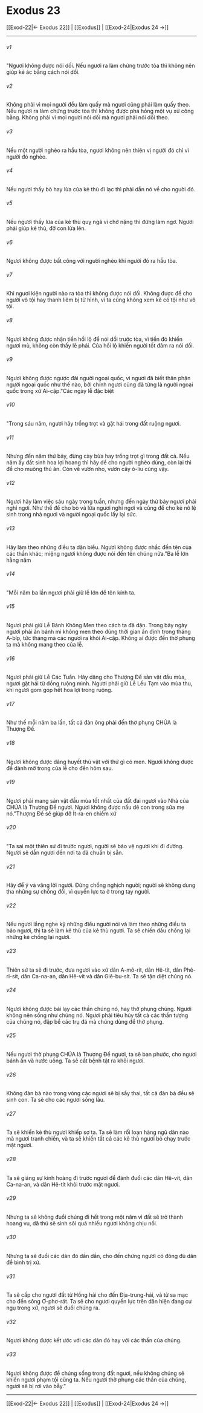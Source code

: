 # Exodus 23

[[Exod-22|← Exodus 22]] | [[Exodus]] | [[Exod-24|Exodus 24 →]]
***



###### v1 
"Ngươi không được nói dối. Nếu ngươi ra làm chứng trước tòa thì không nên giúp kẻ ác bằng cách nói dối. 

###### v2 
Không phải vì mọi người đều làm quấy mà ngươi cũng phải làm quấy theo. Nếu ngươi ra làm chứng trước tòa thì không được phá hỏng một vụ xử công bằng. Không phải vì mọi người nói dối mà ngươi phải nói dối theo. 

###### v3 
Nếu một người nghèo ra hầu tòa, ngươi không nên thiên vị người đó chỉ vì người đó nghèo. 

###### v4 
Nếu ngươi thấy bò hay lừa của kẻ thù đi lạc thì phải dẫn nó về cho người đó. 

###### v5 
Nếu ngươi thấy lừa của kẻ thù quỵ ngã vì chở nặng thì đừng làm ngơ. Ngươi phải giúp kẻ thù, đỡ con lừa lên. 

###### v6 
Ngươi không được bất công với người nghèo khi người đó ra hầu tòa. 

###### v7 
Khi ngươi kiện người nào ra tòa thì không được nói dối. Không được để cho người vô tội hay thanh liêm bị tử hình, vì ta cũng không xem kẻ có tội như vô tội. 

###### v8 
Ngươi không được nhận tiền hối lộ để nói dối trước tòa, vì tiền đó khiến ngươi mù, không còn thấy lẽ phải. Của hối lộ khiến người tốt đâm ra nói dối. 

###### v9 
Ngươi không được ngược đãi người ngoại quốc, vì ngươi đã biết thân phận người ngoại quốc như thế nào, bởi chính ngươi cũng đã từng là người ngoại quốc trong xứ Ai-cập."Các ngày lễ đặc biệt 

###### v10 
"Trong sáu năm, ngươi hãy trồng trọt và gặt hái trong đất ruộng ngươi. 

###### v11 
Nhưng đến năm thứ bảy, đừng cày bừa hay trồng trọt gì trong đất cả. Nếu năm ấy đất sinh hoa lợi hoang thì hãy để cho người nghèo dùng, còn lại thì để cho muông thú ăn. Còn về vườn nho, vườn cây ô-liu cũng vậy. 

###### v12 
Ngươi hãy làm việc sáu ngày trong tuần, nhưng đến ngày thứ bảy ngươi phải nghỉ ngơi. Như thế để cho bò và lừa ngươi nghỉ ngơi và cũng để cho kẻ nô lệ sinh trong nhà ngươi và người ngoại quốc lấy lại sức. 

###### v13 
Hãy làm theo những điều ta dặn biểu. Ngươi không được nhắc đến tên của các thần khác; miệng ngươi không được nói đến tên chúng nữa."Ba lễ lớn hằng năm 

###### v14 
"Mỗi năm ba lần ngươi phải giữ lễ lớn để tôn kính ta. 

###### v15 
Ngươi phải giữ Lễ Bánh Không Men theo cách ta đã dặn. Trong bảy ngày ngươi phải ăn bánh mì không men theo đúng thời gian ấn định trong tháng A-bíp, tức tháng mà các ngươi ra khỏi Ai-cập. Không ai được đến thờ phụng ta mà không mang theo của lễ. 

###### v16 
Ngươi phải giữ Lễ Các Tuần. Hãy dâng cho Thượng Đế sản vật đầu mùa, ngươi gặt hái từ đồng ruộng mình. Ngươi phải giữ Lễ Lều Tạm vào mùa thu, khi ngươi gom góp hết hoa lợi trong ruộng. 

###### v17 
Như thế mỗi năm ba lần, tất cả đàn ông phải đến thờ phụng CHÚA là Thượng Đế. 

###### v18 
Ngươi không được dâng huyết thú vật với thứ gì có men. Ngươi không được để dành mỡ trong của lễ cho đến hôm sau. 

###### v19 
Ngươi phải mang sản vật đầu mùa tốt nhất của đất đai ngươi vào Nhà của CHÚA là Thượng Đế ngươi. Ngươi không được nấu dê con trong sữa mẹ nó."Thượng Đế sẽ giúp đỡ Ít-ra-en chiếm xứ 

###### v20 
"Ta sai một thiên sứ đi trước ngươi, người sẽ bảo vệ ngươi khi đi đường. Người sẽ dẫn ngươi đến nơi ta đã chuẩn bị sẵn. 

###### v21 
Hãy để ý và vâng lời người. Đừng chống nghịch người; người sẽ không dung tha những sự chống đối, vì quyền lực ta ở trong tay người. 

###### v22 
Nếu ngươi lắng nghe kỹ những điều người nói và làm theo những điều ta bảo ngươi, thì ta sẽ làm kẻ thù của kẻ thù ngươi. Ta sẽ chiến đấu chống lại những kẻ chống lại ngươi. 

###### v23 
Thiên sứ ta sẽ đi trước, đưa ngươi vào xứ dân A-mô-rít, dân Hê-tít, dân Phê-ri-sít, dân Ca-na-an, dân Hê-vít và dân Giê-bu-sít. Ta sẽ tận diệt chúng nó. 

###### v24 
Ngươi không được bái lạy các thần chúng nó, hay thờ phụng chúng. Ngươi không nên sống như chúng nó. Ngươi phải tiêu hủy tất cả các thần tượng của chúng nó, đập bể các trụ đá mà chúng dùng để thờ phụng. 

###### v25 
Nếu ngươi thờ phụng CHÚA là Thượng Đế ngươi, ta sẽ ban phước, cho ngươi bánh ăn và nước uống. Ta sẽ cất bệnh tật ra khỏi ngươi. 

###### v26 
Không đàn bà nào trong vòng các ngươi sẽ bị sẩy thai, tất cả đàn bà đều sẽ sinh con. Ta sẽ cho các ngươi sống lâu. 

###### v27 
Ta sẽ khiến kẻ thù ngươi khiếp sợ ta. Ta sẽ làm rối loạn hàng ngũ dân nào mà ngươi tranh chiến, và ta sẽ khiến tất cả các kẻ thù ngươi bỏ chạy trước mặt ngươi. 

###### v28 
Ta sẽ giáng sự kinh hoàng đi trước ngươi để đánh đuổi các dân Hê-vít, dân Ca-na-an, và dân Hê-tít khỏi trước mặt ngươi. 

###### v29 
Nhưng ta sẽ không đuổi chúng đi hết trong một năm vì đất sẽ trở thành hoang vu, dã thú sẽ sinh sôi quá nhiều ngươi không chịu nổi. 

###### v30 
Nhưng ta sẽ đuổi các dân đó dần dần, cho đến chừng ngươi có đông đủ dân để bình trị xứ. 

###### v31 
Ta sẽ cấp cho ngươi đất từ Hồng hải cho đến Địa-trung-hải, và từ sa mạc cho đến sông Ơ-phơ-rát. Ta sẽ cho ngươi quyền lực trên dân hiện đang cư ngụ trong xứ, ngươi sẽ đuổi chúng ra. 

###### v32 
Ngươi không được kết ước với các dân đó hay với các thần của chúng. 

###### v33 
Ngươi không được để chúng sống trong đất ngươi, nếu không chúng sẽ khiến ngươi phạm tội cùng ta. Nếu ngươi thờ phụng các thần của chúng, ngươi sẽ bị rơi vào bẫy."

***
[[Exod-22|← Exodus 22]] | [[Exodus]] | [[Exod-24|Exodus 24 →]]
